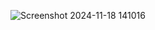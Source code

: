 ![Screenshot 2024-11-18 141016](https://github.com/user-attachments/assets/649dd56d-195b-4328-b23d-4d0137f41e12)
